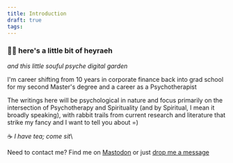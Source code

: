 ```yaml
---
title: Introduction
draft: true
tags:
---
```

### 🤙🏼 here's a little bit of heyraeh
*and this little souful psyche digital garden*

I'm career shifting from 10 years in corporate finance back into grad school for my second Master's degree and a career as a Psychotherapist

The writings here will be psychological in nature and focus primarily on the intersection of Psychotherapy and Spirituality (and by Spiritual, I mean it broadly speaking), with rabbit trails from current research and literature that strike my fancy and I want to tell you about =)

☕️ *I have tea; come sit*\   

Need to contact me?
Find me on <a rel="me" href="https://mstdn.games/@craftykraken">Mastodon</a>
or just [drop me a message](tab:https://letterbird.co/heyraeh)

